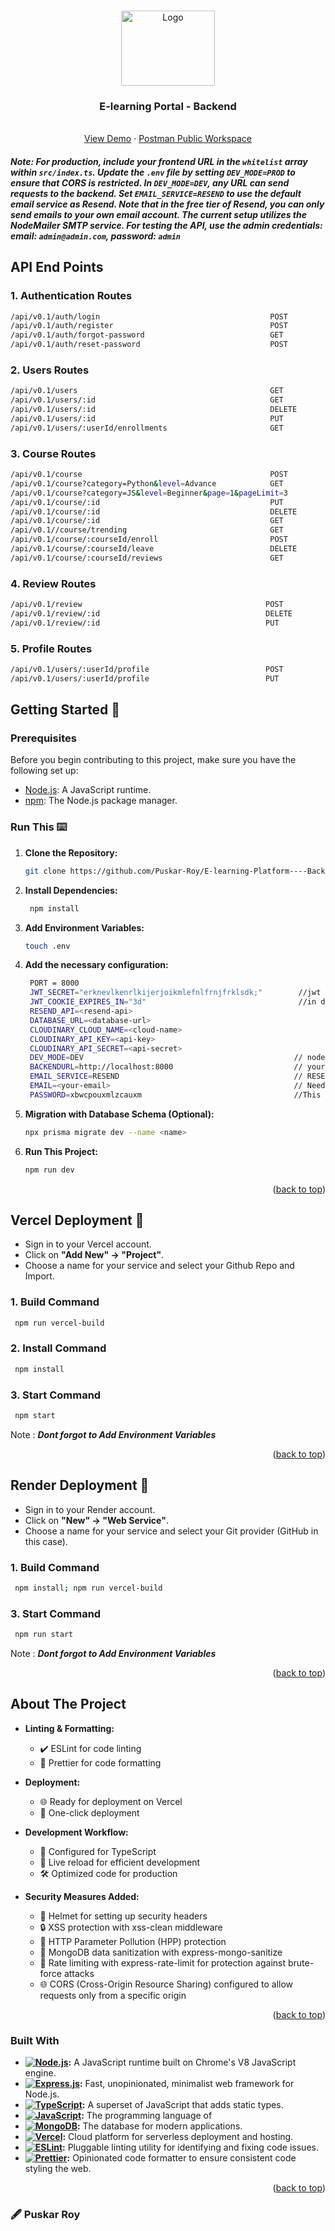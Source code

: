 <a name="readme-top"></a>

<br />
<div align="center">
  <div>
    <img src="https://t4.ftcdn.net/jpg/01/28/93/91/360_F_128939133_0WXTVdZ1bv1NXusQsdYYJLIwTVoXHqQ7.jpg" alt="Logo" width="150" height="120">
  </div>


  <h3 align="center">E-learning Portal - Backend</h3>

  <p align="center">
    <br />
    <a href="https://elearningplatformm.vercel.app">View Demo</a>
    ·
   <a href="https://www.postman.com/warped-resonance-359125/workspace/e-learning-platform">Postman Public Workspace</a>
  </p>
</div>



##### Note: *For production, include your frontend URL in the `whitelist` array within `src/index.ts`. Update the `.env` file by setting `DEV_MODE=PROD` to ensure that CORS is restricted. In `DEV_MODE=DEV`, any URL can send requests to the backend. Set `EMAIL_SERVICE=RESEND` to use the default email service as Resend. Note that in the free tier of Resend, you can only send emails to your own email account. The current setup utilizes the NodeMailer SMTP service. For testing the API, use the admin credentials: email: `admin@admin.com`, password: `admin`*

## API End Points

### 1. Authentication Routes
```bash
/api/v0.1/auth/login                                      POST               //for login
/api/v0.1/auth/register                                   POST               //for register
/api/v0.1/auth/forgot-password                            GET                //for forgot password
/api/v0.1/auth/reset-password                             POST               //for reset password 
```

### 2. Users Routes

```bash
/api/v0.1/users                                           GET                //for all users
/api/v0.1/users/:id                                       GET                //for a single user
/api/v0.1/users/:id                                       DELETE             //for delete a user
/api/v0.1/users/:id                                       PUT                //for update a user
/api/v0.1/users/:userId/enrollments                       GET                //for get all enrolled courses of a user
```

### 3. Course Routes

```bash
/api/v0.1/course                                          POST               //for create a course admin only
/api/v0.1/course?category=Python&level=Advance            GET                //for get all courses and you can add queries but its optional
/api/v0.1/course?category=JS&level=Beginner&page=1&pageLimit=3               //pagination with all the queries but its all optional
/api/v0.1/course/:id                                      PUT                //for update a course admin only
/api/v0.1/course/:id                                      DELETE             //for delete a course admin only
/api/v0.1/course/:id                                      GET                //for get a single course
/api/v0.1//course/trending                                GET                //for popular courses based on user enrollment
/api/v0.1/course/:courseId/enroll                         POST               //for enroll in a course
/api/v0.1/course/:courseId/leave                          DELETE             //for leave from a course
/api/v0.1/course/:courseId/reviews                        GET                //for getting all reviews of a course
```

### 4. Review Routes

```bash
/api/v0.1/review                                         POST               //for create a review
/api/v0.1/review/:id                                     DELETE             //for delete a review
/api/v0.1/review/:id                                     PUT                //for update a review
```


### 5. Profile Routes

```bash
/api/v0.1/users/:userId/profile                          POST               //for set profile and profile pic of a user
/api/v0.1/users/:userId/profile                          PUT                //for update profile and profile pic of a user
```



## Getting Started 🚀

### Prerequisites
Before you begin contributing to this project, make sure you have the following set up:

- [Node.js](https://nodejs.org/): A JavaScript runtime.
- [npm](https://www.npmjs.com/): The Node.js package manager.

### Run This ⌨️

1. **Clone the Repository:**
   ```bash
   git clone https://github.com/Puskar-Roy/E-learning-Platform----Backend
   ```
2. **Install Dependencies:**
   ```bash
    npm install
   ```
3. **Add Environment Variables:**
   ```bash
   touch .env
   ```
4. **Add the necessary configuration:**
   ```bash
    PORT = 8000
    JWT_SECRET="erknevlkenrlkijerjoikmlefnlfrnjfrklsdk;"        //jwt secret
    JWT_COOKIE_EXPIRES_IN="3d"                                  //in days     
    RESEND_API=<resend-api>
    DATABASE_URL=<database-url>
    CLOUDINARY_CLOUD_NAME=<cloud-name>
    CLOUDINARY_API_KEY=<api-key>
    CLOUDINARY_API_SECRET=<api-secret>
    DEV_MODE=DEV                                               // node env = DEV or PROD
    BACKENDURL=http://localhost:8000                           // your backend URL
    EMAIL_SERVICE=RESEND                                       // RESEND or NODEMAILER
    EMAIL=<your-email>                                         // Need If you use Email service as Node Mailer
    PASSWORD=xbwcpouxmlzcauxm                                  //This password is not your Gmail password. To obtain it, enable two-step verification for your Gmail account. Then, create an app password in your Gmail settings then you get the password.
   ```
5. **Migration with Database Schema (Optional):** 
   ```bash
   npx prisma migrate dev --name <name>
   ```
6. **Run This Project:**
   ```bash
   npm run dev
   ```

   <p align="right">(<a href="#readme-top">back to top</a>)</p>


## Vercel Deployment 🛫

- Sign in to your Vercel account.
- Click on __"Add New" -> "Project"__.
- Choose a name for your service and select your Github Repo and Import.
### 1. Build Command
```bash
 npm run vercel-build
```
### 2. Install Command
```bash
 npm install
```
### 3. Start Command
```bash
 npm start
```
Note : *__Dont forgot to Add Environment Variables__*

<p align="right">(<a href="#readme-top">back to top</a>)</p>

## Render Deployment 🛫

- Sign in to your Render account.
- Click on __"New" -> "Web Service"__.
- Choose a name for your service and select your Git provider (GitHub in this case).

### 1. Build Command
```bash
 npm install; npm run vercel-build
```
### 3. Start Command
```bash
 npm run start
```
Note : *__Dont forgot to Add Environment Variables__*

<p align="right">(<a href="#readme-top">back to top</a>)</p>


## About The Project


- **Linting & Formatting:**
  - ✔️ ESLint for code linting
  - 🎨 Prettier for code formatting

- **Deployment:**
  - 🌐 Ready for deployment on Vercel
  - 🚀 One-click deployment

- **Development Workflow:**
  - 🔧 Configured for TypeScript
  - 🔄 Live reload for efficient development
  - 🛠 Optimized code for production

- **Security Measures Added:**
  - 🔐 Helmet for setting up security headers
  - 🔒 XSS protection with xss-clean middleware
  - 🚧 HTTP Parameter Pollution (HPP) protection
  - 🧼 MongoDB data sanitization with express-mongo-sanitize
  - 🚦 Rate limiting with express-rate-limit for protection against brute-force attacks
  - 🌐 CORS (Cross-Origin Resource Sharing) configured to allow requests only from a specific origin  


<p align="right">(<a href="#readme-top">back to top</a>)</p>

### Built With



- **[![Node.js](https://img.shields.io/badge/Node.js-43853D?style=for-the-badge&logo=node.js&logoColor=white)](https://nodejs.org/):** A JavaScript runtime built on Chrome's V8 JavaScript engine.
- **[![Express.js](https://img.shields.io/badge/Express.js-404D59?style=for-the-badge)](https://expressjs.com/):** Fast, unopinionated, minimalist web framework for Node.js.
- **[![TypeScript](https://shields.io/badge/TypeScript-3178C6?logo=TypeScript&logoColor=FFF&style=flat-square)](https://www.typescriptlang.org/):** A superset of JavaScript that adds static types.
- **[![JavaScript](https://img.shields.io/badge/JavaScript-323330?style=for-the-badge&logo=javascript&logoColor=F7DF1E)](https://developer.mozilla.org/en-US/docs/Web/JavaScript):** The programming language of 
- **[![MongoDB](https://img.shields.io/badge/MongoDB-4EA94B?style=for-the-badge&logo=mongodb&logoColor=white)](https://www.mongodb.com/):** The database for modern applications.
- **[![Vercel](https://img.shields.io/badge/Vercel-000000?style=for-the-badge&logo=vercel&logoColor=white)](https://vercel.com/):** Cloud platform for serverless deployment and hosting.
- **[![ESLint](https://img.shields.io/badge/ESLint-4B32C3?style=for-the-badge&logo=eslint&logoColor=white)](https://eslint.org/):** Pluggable linting utility for identifying and fixing code issues.
- **[![Prettier](https://img.shields.io/badge/Prettier-F7B93E?style=for-the-badge&logo=prettier&logoColor=white)](https://prettier.io/):** Opinionated code formatter to ensure consistent code styling the web.



<p align="right">(<a href="#readme-top">back to top</a>)</p>


### 🖋️ Puskar Roy
